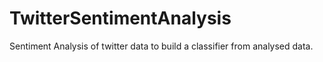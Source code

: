 # TwitterSentimentAnalysis
Sentiment Analysis of twitter data to build a classifier from analysed data.
